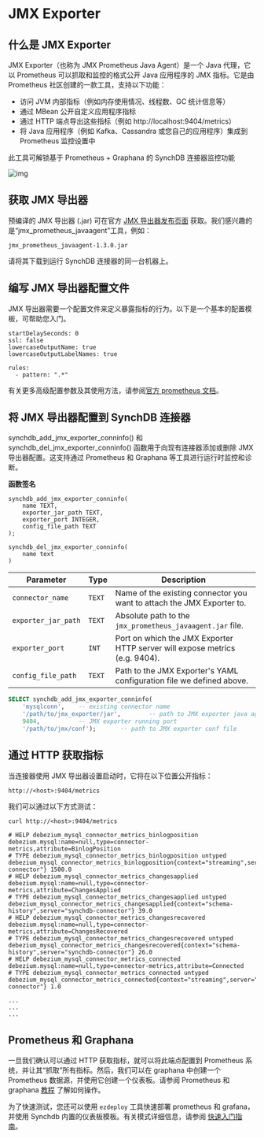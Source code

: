 # JMX Exporter

## 什么是 JMX Exporter

JMX Exporter（也称为 JMX Prometheus Java Agent）是一个 Java 代理，它以 Prometheus 可以抓取和监控的格式公开 Java 应用程序的 JMX 指标。它是由 Prometheus 社区创建的一款工具，支持以下功能：

* 访问 JVM 内部指标（例如内存使用情况、线程数、GC 统计信息等）
* 通过 MBean 公开自定义应用程序指标
* 通过 HTTP 端点导出这些指标（例如 http://localhost:9404/metrics）
* 将 Java 应用程序（例如 Kafka、Cassandra 或您自己的应用程序）集成到 Prometheus 监控设置中

此工具可解锁基于 Prometheus + Graphana 的 SynchDB 连接器监控功能

![img](/images/prom.png)

## 获取 JMX 导出器

预编译的 JMX 导出器 (.jar) 可在官方 [JMX 导出器发布页面](https://github.com/prometheus/jmx_exporter/releases) 获取。我们感兴趣的是“jmx_prometheus_javaagent”工具，例如：

```
jmx_prometheus_javaagent-1.3.0.jar

```

请将其下载到运行 SynchDB 连接器的同一台机器上。

## 编写 JMX 导出器配置文件

JMX 导出器需要一个配置文件来定义暴露指标的行为。以下是一个基本的配置模板，可帮助您入门。

```
startDelaySeconds: 0
ssl: false
lowercaseOutputName: true
lowercaseOutputLabelNames: true

rules:
  - pattern: ".*"

```

有关更多高级配置参数及其使用方法，请参阅[官方 prometheus 文档](https://prometheus.github.io/jmx_exporter/1.3.0/http-mode/rules/)。

## 将 JMX 导出器配置到 SynchDB 连接器

synchdb_add_jmx_exporter_conninfo() 和 synchdb_del_jmx_exporter_conninfo() 函数用于向现有连接器添加或删除 JMX 导出器配置。这支持通过 Prometheus 和 Graphana 等工具进行运行时监控和诊断。

**函数签名**

```
synchdb_add_jmx_exporter_conninfo(
	name TEXT,
	exporter_jar_path TEXT,
	exporter_port INTEGER,
	config_file_path TEXT
);

synchdb_del_jmx_exporter_conninfo(
	name text
)

```

| Parameter           | Type   | Description                                                                 |
| ------------------- | ------ | --------------------------------------------------------------------------- |
| `connector_name`    | `TEXT` | Name of the existing connector you want to attach the JMX Exporter to.      |
| `exporter_jar_path` | `TEXT` | Absolute path to the `jmx_prometheus_javaagent.jar` file.                   |
| `exporter_port`     | `INT`  | Port on which the JMX Exporter HTTP server will expose metrics (e.g. 9404). |
| `config_file_path`  | `TEXT` | Path to the JMX Exporter's YAML configuration file we defined above.        |

```sql
SELECT synchdb_add_jmx_exporter_conninfo(
	'mysqlconn',	-- existing connector name
	'/path/to/jmx_exporter/jar',		-- path to JMX exporter java agent jar
	9404,			-- JMX exporter running port
	'/path/to/jmx/conf');		-- path to JMX exporter conf file

```

## 通过 HTTP 获取指标

当连接器使用 JMX 导出器设置启动时，它将在以下位置公开指标：

```
http://<host>:9404/metrics
```

我们可以通过以下方式测试：
```
curl http://<host>:9404/metrics

# HELP debezium_mysql_connector_metrics_binlogposition debezium.mysql:name=null,type=connector-metrics,attribute=BinlogPosition
# TYPE debezium_mysql_connector_metrics_binlogposition untyped
debezium_mysql_connector_metrics_binlogposition{context="streaming",server="synchdb-connector"} 1500.0
# HELP debezium_mysql_connector_metrics_changesapplied debezium.mysql:name=null,type=connector-metrics,attribute=ChangesApplied
# TYPE debezium_mysql_connector_metrics_changesapplied untyped
debezium_mysql_connector_metrics_changesapplied{context="schema-history",server="synchdb-connector"} 39.0
# HELP debezium_mysql_connector_metrics_changesrecovered debezium.mysql:name=null,type=connector-metrics,attribute=ChangesRecovered
# TYPE debezium_mysql_connector_metrics_changesrecovered untyped
debezium_mysql_connector_metrics_changesrecovered{context="schema-history",server="synchdb-connector"} 26.0
# HELP debezium_mysql_connector_metrics_connected debezium.mysql:name=null,type=connector-metrics,attribute=Connected
# TYPE debezium_mysql_connector_metrics_connected untyped
debezium_mysql_connector_metrics_connected{context="streaming",server="synchdb-connector"} 1.0

...
...
...
```

## Prometheus 和 Graphana

一旦我们确认可以通过 HTTP 获取指标，就可以将此端点配置到 Prometheus 系统，并让其“抓取”所有指标。然后，我们可以在 graphana 中创建一个 Prometheus 数据源，并使用它创建一个仪表板。请参阅 Prometheus 和 graphana [教程](https://grafana.com/docs/grafana/latest/getting-started/get-started-grafana-prometheus/) 了解如何操作。

为了快速测试，您还可以使用 `ezdeploy` 工具快速部署 prometheus 和 grafana，并使用 Synchdb 内置的仪表板模板。有关模式详细信息，请参阅 [快速入门指南](getting-started/quick_start/)。